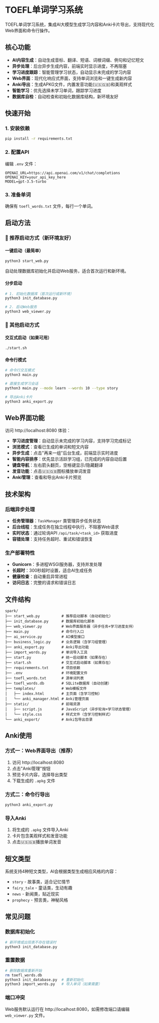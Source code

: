 # TOEFL单词学习系统

TOEFL单词学习系统，集成AI大模型生成学习内容和Anki卡片导出，支持现代化Web界面和命令行操作。

## 核心功能

- **AI内容生成**：自动生成音标、翻译、短语、词根词缀、例句和记忆短文
- **异步处理**：后台异步生成内容，前端实时显示进度，不再阻塞
- **学习进度跟踪**：智能管理学习状态，自动显示未完成的学习内容
- **Web界面**：现代化响应式界面，支持单词浏览和一键生成新内容
- **Anki导出**：生成APKG文件，内置发音功能(🇺🇸🇬🇧)和美观样式
- **智能学习**：优先选择未学习单词，跟踪学习进度
- **数据库自检**：自动检查和初始化数据库结构，新环境友好

## 快速开始

### 1. 安装依赖
```bash
pip install -r requirements.txt
```

### 2. 配置API
编辑 `.env` 文件：
```env
OPENAI_URL=https://api.openai.com/v1/chat/completions
OPENAI_KEY=your_api_key_here
MODEL=gpt-3.5-turbo
```

### 3. 准备单词
确保有 `toefl_words.txt` 文件，每行一个单词。

## 启动方法

### 🚀 推荐启动方式（新环境友好）

#### 一键启动（最简单）
```bash
python3 start_web.py
```
自动处理数据库初始化并启动Web服务，适合首次运行和新环境。

#### 分步启动
```bash
# 1. 初始化数据库（首次运行或新环境）
python3 init_database.py

# 2. 启动Web服务
python3 web_viewer.py
```

### 🔧 其他启动方式

#### 交互式启动（如果可用）
```bash
./start.sh
```

#### 命令行模式
```bash
# 命令行交互模式
python3 main.py

# 直接生成学习会话
python3 main.py --mode learn --words 10 --type story

# 导出Anki卡片
python3 anki_export.py
```

## Web界面功能

访问 http://localhost:8080 体验：
- **学习进度管理**：自动显示未完成的学习内容，支持学习完成标记
- **浏览模式**：查看已生成的单词和短文内容
- **异步生成**：点击"再来一组"后台生成，前端显示实时进度
- **智能内容排序**：优先显示活跃学习组，已完成的内容自动后置
- **键盘导航**：左右箭头翻页，空格键显示/隐藏翻译
- **发音功能**：点击🇺🇸🇬🇧图标播放单词发音
- **Anki管理**：查看和导出Anki卡片预览

## 技术架构

### 后端异步处理
- **任务管理器**：`TaskManager` 类管理异步任务状态
- **后台线程**：生成任务在独立线程中执行，不阻塞Web请求
- **实时状态**：通过轮询API `/api/task/<task_id>` 获取进度
- **容错处理**：支持任务超时、重试和错误恢复

### 生产部署特性
- **Gunicorn**：多进程WSGI服务器，支持并发处理
- **长超时**：300秒超时设置，适合AI生成任务
- **健康检查**：自动重启异常进程
- **访问日志**：完整的请求和错误日志

## 文件结构

```
spark/
├── start_web.py          # 推荐启动脚本（自动初始化）
├── init_database.py      # 数据库初始化脚本
├── web_viewer.py         # Web界面服务器（异步任务+学习进度支持）
├── main.py               # 命令行入口
├── ai_service.py         # AI模型接口
├── business_logic.py     # 业务逻辑（含学习组管理）
├── anki_export.py        # Anki导出功能
├── import_words.py       # 单词导入工具
├── start.py              # 统一启动脚本（如果存在）
├── start.sh              # 交互式启动脚本（如果存在）
├── requirements.txt      # 项目依赖
├── .env                  # 环境配置文件
├── toefl_words.txt       # 源单词列表
├── toefl_words.db        # SQLite数据库（自动创建）
├── templates/            # Web模板文件
│   ├── index.html        # 主页面（含学习控制）
│   └── anki_manager.html # Anki管理页面
├── static/               # 前端资源
│   ├── script.js         # JavaScript（异步轮询+学习状态管理）
│   └── style.css         # 样式文件（含学习控制样式）
└── anki_export/          # Anki包导出目录
```

## Anki使用

### 方式一：Web界面导出（推荐）
1. 访问 http://localhost:8080
2. 点击"Anki管理"按钮
3. 预览卡片内容，选择导出类型
4. 下载生成的 `.apkg` 文件

### 方式二：命令行导出
```bash
python3 anki_export.py
```

### 导入Anki
1. 将生成的 `.apkg` 文件导入Anki
2. 卡片包含美观样式和发音功能
3. 点击🇺🇸🇬🇧播放单词发音

## 短文类型

系统支持4种短文类型，AI会根据类型生成相应风格的内容：
- `story` - 故事类，适合记忆情节
- `fairy_tale` - 童话类，生动有趣
- `news` - 新闻类，贴近现实
- `prophecy` - 预言类，神秘风格

## 常见问题

### 数据库初始化
```bash
# 新环境或出现表不存在错误时
python3 init_database.py
```

### 重置数据
```bash
# 删除数据库重新开始
rm toefl_words.db
python3 init_database.py  # 重新初始化
python3 import_words.py   # 导入单词（如果需要）
```

### 端口冲突
Web服务默认运行在 http://localhost:8080，如需修改端口请编辑 `web_viewer.py` 文件。
